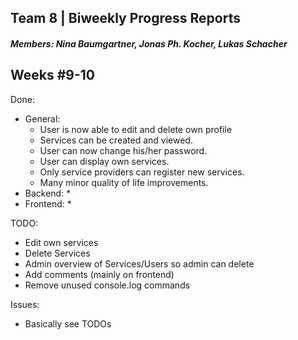 ## Team 8 | Biweekly Progress Reports
##### Members: Nina Baumgartner, Jonas Ph. Kocher, Lukas Schacher

## Weeks #9-10
Done:
* General:
    * User is now able to edit and delete own profile
    * Services can be created and viewed.
    * User can now change his/her password.
    * User can display own services.
    * Only service providers can register new services.
    * Many minor quality of life improvements.
* Backend:
    * 
* Frontend:
    * 

TODO:
* Edit own services
* Delete Services
* Admin overview of Services/Users so admin can delete
* Add comments (mainly on frontend)
* Remove unused console.log commands

Issues:
* Basically see TODOs
